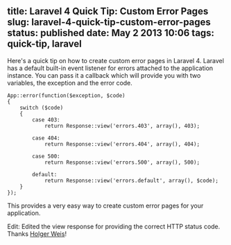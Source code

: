 title: Laravel 4 Quick Tip: Custom Error Pages
slug: laravel-4-quick-tip-custom-error-pages
status: published
date: May 2 2013 10:06
tags: quick-tip, laravel
-------
Here's a quick tip on how to create custom error pages in Laravel 4. Laravel has a default built-in event listener for errors attached to the application instance. You can pass it a callback which will provide you with two variables, the exception and the error code.<!--more-->

	App::error(function($exception, $code)
	{
		switch ($code)
		{
			case 403:
				return Response::view('errors.403', array(), 403);

			case 404:
				return Response::view('errors.404', array(), 404);

			case 500:
				return Response::view('errors.500', array(), 500);

			default:
				return Response::view('errors.default', array(), $code);
		}
	});

This provides a very easy way to create custom error pages for your application.

Edit: Edited the view response for providing the correct HTTP status code. Thanks [Holger Weis](https://twitter.com/betawax)!